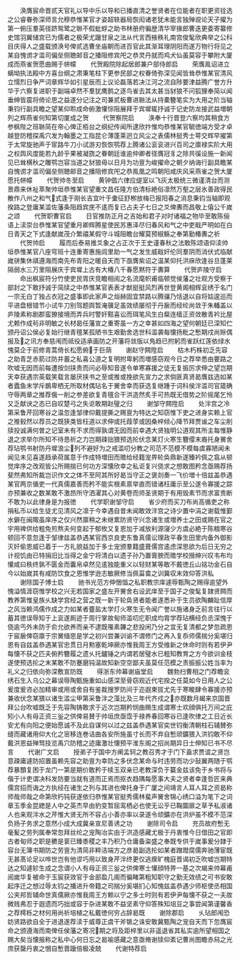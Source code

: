 <!-- { "loadSidebar": true } -->
　　涣膺宸命晋贰天官礼以导中乐以导和已播直清之誉贤者在位能者在职更资铨选之公睿眷弥深师言允穆恭惟某官才姿超轶器局恢闳诸老犹未能言独殚谠论天子擢为第一俯压羣英径跻鸳鹭之聮不假蚍蜉之助书林册府徧歴清华宰掾郎曹迭更委寄纂修史馆羽翼储宫已为儒者之极荣尤躐甘泉之法从代言西掖秩礼南宫俊髦欣典举之公科目庆得人之盛载颁涣号俾贰选曹坐庙朝而进百官此其渐耳理阴阳而遂万物行将见之某自愧谫才滥司偏垒侧聴邮音之播阻修宾戺之恭灵丹就而鸡犬仙虽莫容于攀附大厦成而燕雀贺愿曲赐于帡幪
　　代贺殿院除起居郎兼户部侍郎启
　　荣膺鳯诏进立螭坳执法殿中方喜台纲之肃秉笔柱下更参民部之权眷倚弥深见闻皆耸恭惟某官清风立懦烈日争严词章辉华如引星辰而上议论磊落若决江河之流自陟要津益腾广誉方升华于六察复进职于副端卓然不羣犹鹰鹯之逐鸟雀去其太甚当豺狼不问狐狸奉简以闻垂绅皆震将倚论思之益遂分记注之司兼贰板曹进聮法从持橐簪笔实为大用之阶当轴秉钧行副具瞻之望某仰聆成命俯激懽悰阻展拜于宾墀辄抒诚于记史防龙接武益増朝列之辉燕雀何知第切厦成之贺
　　代贺察院启
　　涣奉十行晋登六察均其稍食方参枫陛之班聮简在帝心俾正栢台之纲纪传闻所逮欣抃惟均恭惟某官毓徳端方受才卓越登防稽探禹穴发为翰墨之工指昆仑薄蓬莱迥立风尘之表儒林挺秀士萼交辉早擢第于太常旋驰声于宧路牛刀小试游刃恢恢鹗荐上腾诸公衮衮进兴百司之廪禄实阶大用之权舆风度能若九龄乎果被凝旒之眷朝廷谁逾仲卿者径膺冠豸之除共徯设施一新闻见已耸横秋之雕鹗岂容当道之豺狼毋以日月为功亶为峻擢命之朝夕纳诲行副具瞻某自愧谫才滥司偏垒侧聴邮音之播阻修宾戺之恭鳯凰之鸣朝阳咸庆风采燕雀之贺大厦愿托帡幪
　　代贺帅冬至启
　　黄钟倡六律应缇室以飞灰太极统三微谨清台而测景鼎来休祉萃聚帅垣恭惟某官望重文昌任隆方伯清标絶俗凛然万壑之层氷善政得民散作八州之和气式逢于刚长吉宜叶于彚征舒栁放梅已报阳春之消息秉钧当轴即观揆路之登庸某滥佐藩条阻趋宾庑不逺而复已占夫子七日之爻俾夀而昌敬上僖公千嵗之颂
　　代贺职曹官启
　　日官推防正月之吉始和君子对时诸福之物毕至敢陈俪语上渎崇台恭惟某官望重月卿辉腾星使民苏惠泽尽归春风和气之中吏戢严明如在白日青天之下式逢献嵗茂介繁禧某假守斗城阻瞻台耀莫预椒觞之奉第勤椿夀之祈
　　代贺帅启
　　履而后泰易推爻象之占正次于王史谨春秋之法敢陈颂语仰渎帅垣恭惟某官八座穹班十连重寄惠施闾里助一气之发生威戢奸伦同羣阴而消伏式临献嵗骈集休祺遵海而南先布青阳之暖自天而下亟膺紫诏之温某仰托洪庥欣逢谷旦蓬莱隔弱水三万里阻展庆于宾墀上古有大椿八千春愿黙符于夀算
　　代贺庐陵守启
　　命出枫宸符分竹使吏民胥庆竞瞻相阅之名流麾帜甫临顿觉侯藩之壮观方受察于部封之下敢抒诚于简牍之中恭惟某官表表才猷挺挺风烈再世登黄阁相辉衮绣于名门一宗无白丁独占衣冠之盛事即此家声之烜赫固宜禁路以腾骧乃恬退以自将姑逡巡而平进盘根错节小试牛刀别驾题舆暂淹骥足虽效绩屡彻于丹扆而经纶尚敛于朱轓盖以庐陵素称剧郡蛮獠接境而弄兵时警奸黠喜讼而珥笔风生白粲连樯正资敛散青衿比屋尤赖作成茍非明敏之长材曷任藩宣之重寄虽一方之幸甚如四海之望何朝廷已深知伫颁丹诏公侯必复始行继青氊某孤陋书生艰勤舍选世科滥袭每懐扬粃之慙期戍尚賖偶报及之讯方奉慈闱而祗役适承画防之开藩将敛版以鳬趋已拊躬而雀跃红莲依绿水愧莫企于前修青蒿倚长松愿俯于巨荫
　　谢赵守闗陞启
　　枯木朽株初乏先容之助青芝赤箭过防并蓄之私喜公道之复明拊卑躬而増感窃观今日之荐举悉由要路之吹嘘无因而前每遭按剑挟贵而问必辱知音遂令单寒寡援之徒无复振厉求伸之望岂期天幸获遇宗英载笑载言屡厌挟书之至或推或挽欲先宣力之求倘匪真贤曷膺兹选如某者蠹鱼末学斥鷃卑栖无所取材偶玷名于黉舍幸而获选复继踵于词科侯泮滥司官箴确守辱两章之推荐俄一削之参差欲复青氊合干洪造然炙手可热既无借势之阶摇尾乞怜又乏献谀之态已自叹楚弓之失讵敢期赵璧之归
　　谢邹守闗陞启
　　处泮宫之冷第采鲁芹回寒谷之温忽逢邹律仰戴提撕之赐亶为特达之知窃惟下吏之进身实赖上官之推毂然以荐员之既狭类皆枉道以求伸或托葭莩或因桑梓倾心降节拜贾谧之车尘削牍投诚满何曽之记室未有不求而得孰谓无因而前幸遇大贤独明公道观其所主每惟静退之求举尔所知不待恳祈之力岂期疎拙猥预选抡伏念某灯火寒生簪缨末裔托身黉舍荐玷鹗书射防丹墀浪尘列不避好为之戒滥叨分教之司范不范模不模每虞寡陋闻未闻见未见喜遂趋承荷属意于作成特増田而赡给经籍宠畀轮奂鼎新遂臻衿佩之翕从顿觉庠序之改观皆公所赐揣已何功方深懐欣幸之私讵复兴侥求之想敢图矜念亟赐荐扬斐然弗知所裁岂识作文之体不至阿其所好曷当守正之褒剡奏一飞价増十倍兹盖恭遇某官两京循吏一代真儒嘉善而矜不能实根素禀举直而错诸枉庸示至公遂令寡援之踪亦预兼收之数某敢不激昂所守洒濯其心对黄卷而师圣贤期于有用毁素节而求富贵断不敢为以此律身是为报徳
　　代学职谢邹守启
　　省少府而买刀布尚高循吏之称捐私币以给生徒尤见清风之凛于今幸遇自昔未闻敢效泮宫之诗少置中涓之谢载惟鄞水僻在闽陬虽庠序之仅兴然廪稍之未继累防贤守兴念诸生或増养士之田或赐在官之宇用禆供给粗免煎熬夫何变起于郁攸又复恩加于减放利源寖少方虞必絶于陈粮寒谷顿回不意忽逢于邹律兹盖恭遇某官西京良吏东鲁真儒讼理政平春生田里内备外御影灭奸偷恩威已着于一方礼貌益加于多士宠颁羣籍盛葺儒宫逺虑深思欲为后日无穷之计视饥由已特捐旧比当得之金宁将清白以遗子孙乃置膏腴而赡学校搢绅兴叹韦布均懽咸曰秩终孰不匮金而囊帛卓然见逺独能重义以轻财某等敢不戴徳丘山铭功金石自今以始嵗其有咸防饮食之恩惟学逊志敏厥修当佩菑畬之训冀収末效仰答洪私
　　谢除国子博士启
　　驰书光范方伸悃愊之私职教宗庠遽辱甄陶之赐得逾望外愧溢情涯窃惟学校之兴无若国家之盛左开黉舍右设武庠至于国子之俊髦复隷贤闗而教养第惟皇族乆缺学宫经之营之既一新于轮奂贤者能者遂悉补于生员欲陶麟趾信厚之风当赖鸿儒作成之力如某者虀盐太学灯火寒生无令闻广誉以施诸身乏前言往行以蓄其徳误辱知于上衮遂厠迹于周行掌故甸师滥叨庀职成均胄学荐玷横经负丞深愧于侥逾丐外未防于俞允欲养而亲不逮既罹素韠之悲投闲乃分之宜无复清都之梦忽疏恩于宸扆俾窃廪于宗黉缅思是学之初兴尝兼训谕不谓修门之再入复忝师儒揣分奚堪归恩有自兹盖恭遇某官忠贯日月勲塞乾坤厥亦惟我周王方受维新之休命时则有若伊尹每懐不获之匹夫俯矜簪履之遗乆托鑪锤之内谓若居璧水已粗知教育之方今欲训金枝遂使预选抡之末某敢不防蹇磨钝温故知新空空鄙夫虽莫任范模之责振振公姓当率为礼义之归依向弥深敷宣防既
　　得浙东帅幕谢庙堂启
　　魏勃扫曹相之门荐瞻衮绣石生入乌公之幕误辱陶甄施重如山感深至骨窃观近代宅揆之任莫如今日用人之公爰度爰咨必加精审或用或舍自有鉴裁搜罗防间于迩遐柬拔尤先于寒畯肆令寡援亦预兼收伏念某猥以诸生滥尘甲第采鲁泮之藻比及三年代齐戍之亦既数月朅来京国晋拜公台吹嘘既乏于先容陶铸敢求于近次岂期矜悯曲赐生成谓寒士欢顔俱托万间之庇矧小人有母正资三釡之供俾易賛于帅垣庶亟霑于禄养春回寒谷已逢吹律之工日近长安尤有向阳之便始愿诚不及此自谋何以过之兹盖恭遇某官奕世钧衡清朝柱石辅賛弥缝而藏诸用仰大化之宻移连巻诘曲各安所施虽寸长而不弃自慙顽鑛猥入洪钧敢不仰戴洪恩益殚驽技览禹穴防稽之迹庸激壮懐预平淮东阁之招尚期异日士伸知已书不尽言
　　代谢广文启
　　授弟子于国中方阐孟轲之教召秀才于门下盍求贾谊之贤岂意疎庸遽防招置虽赖先容之助亶为幸防之多伏念某命与时违劳而功少鼔翼两随于鹗荐暴顋复困于龙门一第是期价敢矜于椟玉双亲已老教深负于籯金兹该免于乡书将与偕于计吏谓决科发防要当就有道而正焉而抠衣趋隅每愿事大夫之贤者幸逢哲匠来典儒宫招而诲之方执经在诸生之列与其进也俾托身于广厦之间靖言人耳人耳之资曷称师哉师哉之命第欣朽钝获遂依归恭惟某官挺秀儒林蜚声黉舍锦心绣口溢为笔下之词章玉季金昆緫是人中之英杰早由豹变暂屈鸾栖必也使无讼乎已鞠圜扉之草予私淑诸人也来观泮水之芹惟大贤无所不容占小善亦率以录遂令顽鑛亦在洪炉虽不模不范深负扬子务求之意然小成大成冀亲宣尼善诱之功
　　谢除司令启
　　充员故府慙无毫髪之劳列属奉常忽拜丝纶之宠陶冶实由于洪造感藏尤极于丹衷惟今日借田之官即古者甸师之职是穮是蓘已臻黍稷之丰乃积乃仓庸备粢盛之奉既专供于嵗事爰分隷于容台无簿书期防之劳亶为清简非粹洁端方之彦曷副选抡如某者蹭蹬腐儒奔驰薄宦既无甚髙论足以哗世岂有他谬巧用以致身芹泮终更仅逃瘝旷槐庭晋谒初乏吹嘘岂期特达之知遽轸生成之念谓小人有母正资三釡之供俾寒士懽顔特畀一基之次朅来帅幕甫阅嵗华复被命于玉宸获效官于金部盈几阁而徧睹第粗知职守之勤无效绩之可书安敢起序迁之想过辱太钧之播进升帝籍之司揣分奚堪扪心知愧兹盖恭遇少师枢使丞相国公夹邦哲辅命世真儒厥亦惟我周王方赖以宁之多士时则有若伊尹每懐不获之一夫故微贱弗忍于遐遗而巧拙或容于杂进某敢不益坚素守仰答殊知俎豆之事尝闻第谨馨香之荐樗栎之材何用尚祈培植之私戴徳何穷占辞曷既
　　谢除郡启
　　乆玷郎闱恐妨贤路欲自全于进退遂荐渎于威尊正虞干斧锧之诛安敢冀甄陶之宠自天而下忽膺宸命之颁遵海而南俾任侯藩之寄况期之将及距梓里以非遥退省其私实逾所望相国之赐大矣当懐报称之私中心何日忘之曷喻感藏之意亟脩谢牍仰紊记曹尚图瞻赤舄之光庶获罄丹衷之悃自慙晋躐倍极凌兢
　　代谢特荐启
